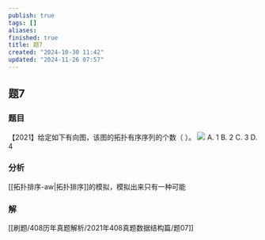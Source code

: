 ```yaml
---
publish: true
tags: []
aliases: 
finished: true
title: 题7
created: "2024-10-30 11:42"
updated: "2024-11-26 07:57"
---
```

## 题7
### 题目
【2021】给定如下有向图，该图的拓扑有序序列的个数（ ）。
![](https://img.hwenyi.tech/202411261554653.webp)
A. 1
B. 2
C. 3
D. 4
### 分析
[[拓扑排序-aw|拓扑排序]]的模拟，模拟出来只有一种可能
### 解
[[刷题/408历年真题解析/2021年408真题数据结构篇/题07]]